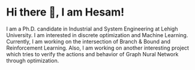 # Hi there 👋, I am Hesam!

I am a Ph.D. candidate in Industrial and System Engineering at Lehigh University. I am interested in discrete optimization and Machine Learning. Currently, I am working on the intersection of Branch & Bound and Reinforcement Learning. Also, I am working on another interesting project which tries to verify the actions and behavior of Graph Nural Network through optimization.



<!--
**HesamShaelaie/HesamShaelaie** is a ✨ _special_ ✨ repository because its `README.md` (this file) appears on your GitHub profile.
![Hesam stats](https://github-readme-stats.vercel.app/api?username=hesamshaelaie&show_icons=true&theme=transparent)
Here are some ideas to get you started:

- 🔭 I’m currently working on ...
- 🌱 I’m currently learning ...
- 👯 I’m looking to collaborate on ...
- 🤔 I’m looking for help with ...
- 💬 Ask me about ...
- 📫 How to reach me: ...
- 😄 Pronouns: ...
- ⚡ Fun fact: ...
-->
